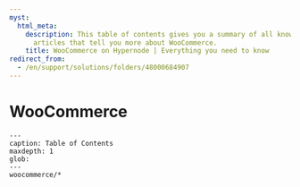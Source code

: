 ```yaml
---
myst:
  html_meta:
    description: This table of contents gives you a summary of all knowledge base
      articles that tell you more about WooCommerce.
    title: WooCommerce on Hypernode | Everything you need to know
redirect_from:
  - /en/support/solutions/folders/48000684907
---
```


# WooCommerce

```{toctree}
---
caption: Table of Contents
maxdepth: 1
glob:
---
woocommerce/*
```
